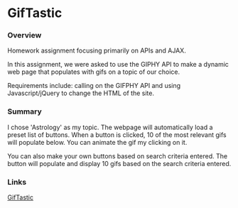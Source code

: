 # GifTastic

### Overview

Homework assignment focusing primarily on APIs and AJAX. 

In this assignment, we were asked to use the GIPHY API to make a dynamic web page that populates with gifs on a topic of our choice. 

Requirements include: calling on the GIFPHY API and using Javascript/jQuery to change the HTML of the site. 

### Summary

I chose 'Astrology' as my topic. The webpage will automatically load a preset list of buttons. When a button is clicked, 10 of the most relevant gifs will populate below. You can animate the gif my clicking on it. 

You can also make your own buttons based on search criteria entered. The button will populate and display 10 gifs based on the search criteria entered. 

### Links

[GifTastic](https://mv-stack.github.io/GifTastic/)


